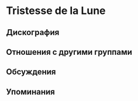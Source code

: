 # Tristesse de la Lune



## Дискография


## Отношения с другими группами


## Обсуждения


## Упоминания

